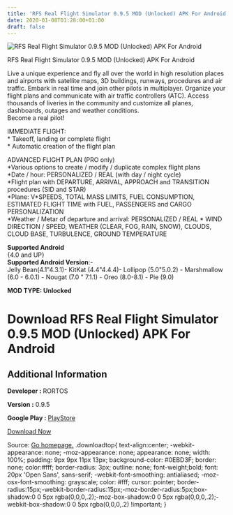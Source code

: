 ```yaml
---
title: 'RFS Real Flight Simulator 0.9.5 MOD (Unlocked) APK For Android'
date: 2020-01-08T01:28:00+01:00
draft: false
---
```


![RFS Real Flight Simulator 0.9.5 MOD (Unlocked) APK For Android](https://i0.wp.com/apkhome.net/wp-content/uploads/2020/01/RFS-Real-Flight-Simulator-0.9.5-MOD-Unlocked.png "RFS Real Flight Simulator 0.9.5 MOD (Unlocked) APK For Android")

  

RFS Real Flight Simulator 0.9.5 MOD (Unlocked) APK For Android

Live a unique experience and fly all over the world in high resolution places and airports with satellite maps, 3D buildings, runways, procedures and air traffic. Embark in real time and join other pilots in multiplayer. Organize your flight plans and communicate with air traffic controllers (ATC). Access thousands of liveries in the community and customize all planes, dashboards, outages and weather conditions.  
Become a real pilot!

IMMEDIATE FLIGHT:  
\* Takeoff, landing or complete flight  
\* Automatic creation of the flight plan

ADVANCED FLIGHT PLAN (PRO only)  
\*Various options to create / modify / duplicate complex flight plans  
\*Date / hour: PERSONALIZED / REAL (with day / night cycle)  
\*Flight plan with DEPARTURE, ARRIVAL, APPROACH and TRANSITION procedures (SID and STAR)  
\*Plane: V\*SPEEDS, TOTAL MASS LIMITS, FUEL CONSUMPTION, ESTIMATED FLIGHT TIME with FUEL, PASSENGERS and CARGO PERSONALIZATION  
\*Weather / Metar of departure and arrival: PERSONALIZED / REAL \* WIND DIRECTION / SPEED, WEATHER (CLEAR, FOG, RAIN, SNOW), CLOUDS, CLOUD BASE, TURBULENCE, GROUND TEMPERATURE

**Supported Android**  
{4.0 and UP}  
**Supported Android Version**:-  
Jelly Bean(4.1"4.3.1)- KitKat (4.4"4.4.4)- Lollipop (5.0"5.0.2) - Marshmallow (6.0 - 6.0.1) - Nougat (7.0 " 7.1.1) - Oreo (8.0-8.1) - Pie (9.0)

**MOD TYPE: Unlocked**

Download RFS Real Flight Simulator 0.9.5 MOD (Unlocked) APK For Android
=======================================================================

Additional Information
----------------------

**Developer :** RORTOS

**Version :** 0.9.5

**Google Play :** [PlayStore](https://play.google.com/store/apps/details?id=it.rortos.realflightsimulator)

  

[Download Now](https://store4app.co/post/rfs-real-flight-simulator-0-9-5-mod-unlocked-apk-for-android_1578428498)

  
Source: [Go homepage.](https://store4app.co/post/rfs-real-flight-simulator-0-9-5-mod-unlocked-apk-for-android_1578428498) .downloadtop{ text-align:center; -webkit-appearance: none; -moz-appearance: none; appearance: none; width: 100%; padding: 9px 9px 11px 13px; background-color: #0EBD3F; border: none; color:#fff; border-radius: 3px; outline: none; font-weight;bold; font: 20px 'Open Sans', sans-serif; -webkit-font-smoothing: antialiased; -moz-osx-font-smoothing: grayscale; color: #fff; cursor: pointer; border-radius:15px;-webkit-border-radius:15px;-moz-border-radius:5px;box-shadow:0 0 5px rgba(0,0,0,.2);-moz-box-shadow:0 0 5px rgba(0,0,0,.2);-webkit-box-shadow:0 0 5px rgba(0,0,0,.2) !important; }
